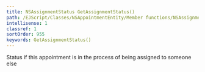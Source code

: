 ```yaml
---
title: NSAssignmentStatus GetAssignmentStatus()
path: /EJScript/Classes/NSAppointmentEntity/Member functions/NSAssignmentStatus GetAssignmentStatus()
intellisense: 1
classref: 1
sortOrder: 955
keywords: GetAssignmentStatus()
---
```



Status if this appointment is in the process of being assigned to someone else


